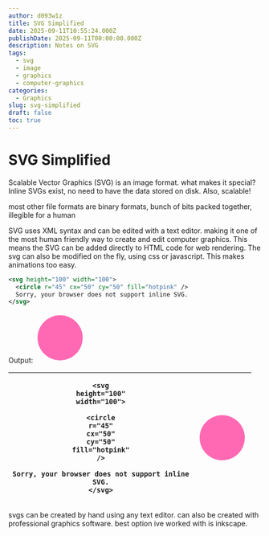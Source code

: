 ```yaml
---
author: d093w1z
title: SVG Simplified
date: 2025-09-11T10:55:24.000Z
publishDate: 2025-09-11T00:00:00.000Z
description: Notes on SVG
tags:
  - svg
  - image
  - graphics
  - computer-graphics
categories:
  - Graphics
slug: svg-simplified
draft: false
toc: true
---
```


# SVG Simplified

Scalable Vector Graphics (SVG) is an image format.
what makes it special?
Inline SVGs exist, no need to have the data stored on disk.
Also, scalable!

most other file formats are binary formats, bunch of bits packed together, illegible for a human

SVG uses XML syntax and can be edited with a text editor. making it one of the most human friendly way to create and edit computer graphics.
This means the SVG can be added directly to HTML code for web rendering.
The svg can also be modified on the fly, using css or javascript. This makes animations too easy.

```xml
<svg height="100" width="100">
  <circle r="45" cx="50" cy="50" fill="hotpink" />
  Sorry, your browser does not support inline SVG.
</svg>
```
Output:
<svg height="100" width="100">
  <circle r="45" cx="50" cy="50" fill="hotpink" />
  Sorry, your browser does not support inline SVG.  
</svg>

| <pre tabindex="0" class="chroma"><code class="language-xml" data-lang="xml"><span class="line"><span class="cl"><span class="nt">&lt;svg</span> <span class="na">height=</span><span class="s">"100"</span> <span class="na">width=</span><span class="s">"100"</span><span class="nt">&gt;</span><br></span></span><span class="line"><span class="cl">  <span class="nt">&lt;circle</span> <span class="na">r=</span><span class="s">"45"</span> <span class="na">cx=</span><span class="s">"50"</span> <span class="na">cy=</span><span class="s">"50"</span> <span class="na">fill=</span><span class="s">"hotpink"</span> <span class="nt">/&gt;</span><br></span></span><span class="line"><span class="cl">  Sorry, your browser does not support inline SVG.<br></span></span><span class="line"><span class="cl"><span class="nt">&lt;/svg&gt;</span><br></span></span></code></pre> | <svg height="100" width="100"> <circle r="45" cx="50" cy="50" fill="hotpink" /> Sorry, your browser does not support inline SVG. </svg> |
| --------------------------------------------------------------------------------------------------------------------------------------------------------------------------------------------------------------------------------------------------------------------------------------------------------------------------------------------------------------------------------------------------------------------------------------------------------------------------------------------------------------------------------------------------------------------------------------------------------------------------------------------------------------------------------------------------------------------------------------------------------------------------------------------------------------------------------------------------------------------------------------------- | --------------------------------------------------------------------------------------------------------------------------------------- |

svgs can be created by hand using any text editor.
can also be created with professional graphics software. best option ive worked with is inkscape.
